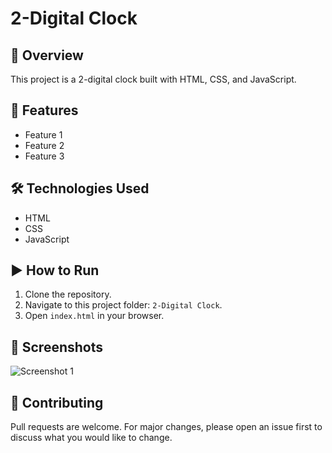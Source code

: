 # 2-Digital Clock

## 📌 Overview
This project is a 2-digital clock built with HTML, CSS, and JavaScript.

## 🚀 Features
- Feature 1
- Feature 2
- Feature 3

## 🛠️ Technologies Used
- HTML
- CSS
- JavaScript

## ▶️ How to Run
1. Clone the repository.
2. Navigate to this project folder: `2-Digital Clock`.
3. Open `index.html` in your browser.

## 📸 Screenshots
![Screenshot 1](./images/screenshot1.png)

## 🤝 Contributing
Pull requests are welcome. For major changes, please open an issue first to discuss what you would like to change.
